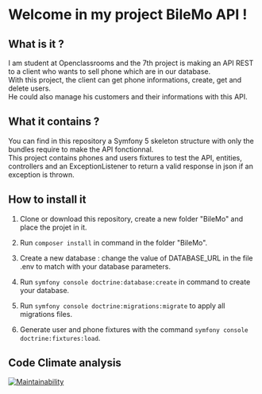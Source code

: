 Welcome in my project BileMo API !
==
What is it ?
-
I am student at Openclassrooms and the 7th project is making an API REST to a client who wants to sell phone which are in our database.  
With this project, the client can get phone informations, create, get and delete users.  
He could also manage his customers and their informations with this API.  

What it contains ?
-
You can find in this repository a Symfony 5 skeleton structure with only the bundles require to make the API fonctionnal.  
This project contains phones and users fixtures to test the API, entities, controllers and an ExceptionListener to return a valid response in json if an exception is thrown.  

How to install it
-
1) Clone or download this repository, create a new folder "BileMo" and place the projet in it.

2) Run `composer install` in command in the folder "BileMo".

3) Create a new database : change the value of DATABASE_URL in the file .env to match with your database parameters.

4) Run `symfony console doctrine:database:create` in command to create your database.
   
5) Run `symfony console doctrine:migrations:migrate` to apply all migrations files.

6) Generate user and phone fixtures with the command `symfony console doctrine:fixtures:load`.

Code Climate analysis
-
[![Maintainability](https://api.codeclimate.com/v1/badges/7881c04d4df0a4554aeb/maintainability)](https://codeclimate.com/github/FloryssRu/BileMo-API/maintainability)